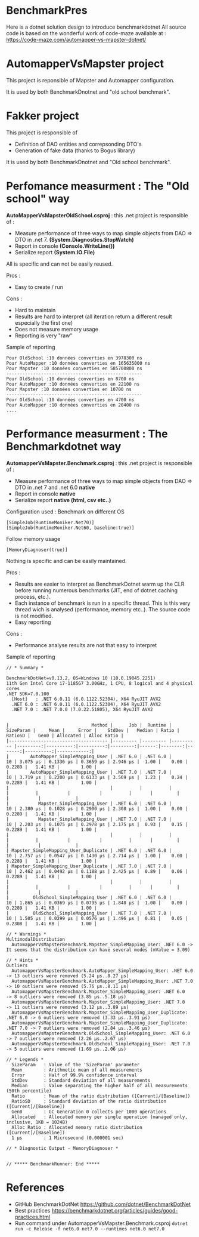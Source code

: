 # BenchmarkPres

Here is a dotnet solution design to introduce benchmarkdotnet
All source code is based on the wonderful work of code-maze available at : 
https://code-maze.com/automapper-vs-mapster-dotnet/



# AutomapperVsMapster project
This project is reponsible of Mapster and Automapper configuration. 

It is used by both BenchmarkDnotnet and "old school benchmark".

# Fakker project
This project is responsible of 
- Definition of DAO entities and correpsonding DTO's
- Generation of fake data (thanks to Bogus library)

It is used by both BenchmarkDnotnet and "Old school benchmark".

# Perfomance measurment : The "Old school" way

**AutoMapperVsMapsterOldSchool.csproj** : this .net project is responsible of :
- Measure performance of three ways to map simple objects from DAO => DTO in .net 7. **(System.Diagnostics.StopWatch)**
- Report in console **(Console.WriteLine())**
- Serialize report **(System.IO.File)**

All is specific and can not be easily reused.

Pros : 
- Easy to create / run

Cons : 
- Hard to maintain
- Results are hard to interpret (all iteration return a different result especially the first one)
- Does not measure memory usage
- Reporting is very "raw"

Sample of reporting 
```
Pour OldSchool :10 données converties en 3978300 ns
Pour AutoMapper :10 données converties en 165635000 ns
Pour Mapster :10 données converties en 585700800 ns
---------------------------------------------------
Pour OldSchool :10 données converties en 8700 ns
Pour AutoMapper :10 données converties en 22100 ns
Pour Mapster :10 données converties en 10700 ns
---------------------------------------------------
Pour OldSchool :10 données converties en 4700 ns
Pour AutoMapper :10 données converties en 20400 ns
....
```




# Performance measurment : The Benchmarkdotnet way

**AutomapperVsMapster.Benchmark.csproj** : this .net project is responsible of :
- Measure performance of three ways to map simple objects from DAO => DTO in .net 7 and .net 6.0 **native**
- Report in console **native**
- Serialize report **native (html, csv etc..)**

Configuration used :
Benchmark on different OS 
```
[SimpleJob(RuntimeMoniker.Net70)]
[SimpleJob(RuntimeMoniker.Net60, baseline:true)]
```

Follow memory usage
```
[MemoryDiagnoser(true)]
```

Nothing is specific and can be easily maintained.

Pros : 
- Results are easier to interpret as BenchmarkDotnet warm up the CLR before running numerous benchmarks (JIT, end of dotnet caching process, etc.).
- Each instance of benchmark is run in a specific thread. This is this very thread wich is analysed (performance, memory etc..). The source code is not modified.
- Easy reporting

Cons : 
- Performance analyse results are not that easy to interpret

Sample of reporting
```
// * Summary *

BenchmarkDotNet=v0.13.2, OS=Windows 10 (10.0.19045.2251)
11th Gen Intel Core i7-1185G7 3.00GHz, 1 CPU, 8 logical and 4 physical cores
.NET SDK=7.0.100
  [Host]   : .NET 6.0.11 (6.0.1122.52304), X64 RyuJIT AVX2
  .NET 6.0 : .NET 6.0.11 (6.0.1122.52304), X64 RyuJIT AVX2
  .NET 7.0 : .NET 7.0.0 (7.0.22.51805), X64 RyuJIT AVX2


|                               Method |      Job |  Runtime | SizeParam |     Mean |     Error |    StdDev |   Median | Ratio | RatioSD |   Gen0 | Allocated | Alloc Ratio |
|------------------------------------- |--------- |--------- |---------- |---------:|----------:|----------:|---------:|------:|--------:|-------:|----------:|------------:|
|        AutoMapper_SimpleMapping_User | .NET 6.0 | .NET 6.0 |        10 | 3.075 μs | 0.1336 μs | 0.3659 μs | 2.946 μs |  1.00 |    0.00 | 0.2289 |   1.41 KB |        1.00 |
|        AutoMapper_SimpleMapping_User | .NET 7.0 | .NET 7.0 |        10 | 3.719 μs | 0.2200 μs | 0.6133 μs | 3.569 μs |  1.23 |    0.24 | 0.2289 |   1.41 KB |        1.00 |
|                                      |          |          |           |          |           |           |          |       |         |        |           |             |
|           Mapster_SimpleMapping_User | .NET 6.0 | .NET 6.0 |        10 | 2.380 μs | 0.1028 μs | 0.2900 μs | 2.308 μs |  1.00 |    0.00 | 0.2289 |   1.41 KB |        1.00 |
|           Mapster_SimpleMapping_User | .NET 7.0 | .NET 7.0 |        10 | 2.203 μs | 0.1075 μs | 0.2978 μs | 2.175 μs |  0.93 |    0.15 | 0.2289 |   1.41 KB |        1.00 |
|                                      |          |          |           |          |           |           |          |       |         |        |           |             |
| Mapster_SimpleMapping_User_Duplicate | .NET 6.0 | .NET 6.0 |        10 | 2.757 μs | 0.0547 μs | 0.1430 μs | 2.714 μs |  1.00 |    0.00 | 0.2289 |   1.41 KB |        1.00 |
| Mapster_SimpleMapping_User_Duplicate | .NET 7.0 | .NET 7.0 |        10 | 2.462 μs | 0.0492 μs | 0.1188 μs | 2.425 μs |  0.89 |    0.06 | 0.2289 |   1.41 KB |        1.00 |
|                                      |          |          |           |          |           |           |          |       |         |        |           |             |
|         OldSchool_SimpleMapping_User | .NET 6.0 | .NET 6.0 |        10 | 1.865 μs | 0.0369 μs | 0.0795 μs | 1.848 μs |  1.00 |    0.00 | 0.2289 |   1.41 KB |        1.00 |
|         OldSchool_SimpleMapping_User | .NET 7.0 | .NET 7.0 |        10 | 1.505 μs | 0.0299 μs | 0.0576 μs | 1.496 μs |  0.81 |    0.05 | 0.2308 |   1.41 KB |        1.00 |

// * Warnings *
MultimodalDistribution
  AutomapperVsMapsterBenchmark.Mapster_SimpleMapping_User: .NET 6.0 -> It seems that the distribution can have several modes (mValue = 3.09)

// * Hints *
Outliers
  AutomapperVsMapsterBenchmark.AutoMapper_SimpleMapping_User: .NET 6.0        -> 13 outliers were removed (5.24 μs..8.27 μs)
  AutomapperVsMapsterBenchmark.AutoMapper_SimpleMapping_User: .NET 7.0        -> 10 outliers were removed (5.76 μs..8.11 μs)
  AutomapperVsMapsterBenchmark.Mapster_SimpleMapping_User: .NET 6.0           -> 8 outliers were removed (3.85 μs..5.18 μs)
  AutomapperVsMapsterBenchmark.Mapster_SimpleMapping_User: .NET 7.0           -> 11 outliers were removed (3.12 μs..3.89 μs)
  AutomapperVsMapsterBenchmark.Mapster_SimpleMapping_User_Duplicate: .NET 6.0 -> 6 outliers were removed (3.33 μs..3.91 μs)
  AutomapperVsMapsterBenchmark.Mapster_SimpleMapping_User_Duplicate: .NET 7.0 -> 7 outliers were removed (2.84 μs..3.46 μs)
  AutomapperVsMapsterBenchmark.OldSchool_SimpleMapping_User: .NET 6.0         -> 7 outliers were removed (2.26 μs..2.67 μs)
  AutomapperVsMapsterBenchmark.OldSchool_SimpleMapping_User: .NET 7.0         -> 5 outliers were removed (1.69 μs..2.06 μs)

// * Legends *
  SizeParam   : Value of the 'SizeParam' parameter
  Mean        : Arithmetic mean of all measurements
  Error       : Half of 99.9% confidence interval
  StdDev      : Standard deviation of all measurements
  Median      : Value separating the higher half of all measurements (50th percentile)
  Ratio       : Mean of the ratio distribution ([Current]/[Baseline])
  RatioSD     : Standard deviation of the ratio distribution ([Current]/[Baseline])
  Gen0        : GC Generation 0 collects per 1000 operations
  Allocated   : Allocated memory per single operation (managed only, inclusive, 1KB = 1024B)
  Alloc Ratio : Allocated memory ratio distribution ([Current]/[Baseline])
  1 μs        : 1 Microsecond (0.000001 sec)

// * Diagnostic Output - MemoryDiagnoser *


// ***** BenchmarkRunner: End *****
```

# References


+ GitHub BenchmarkDotNet https://github.com/dotnet/BenchmarkDotNet
+ Best practices https://benchmarkdotnet.org/articles/guides/good-practices.html
+ Run command under AutomapperVsMapster.Benchmark.csproj ```dotnet run -c Release -f net6.0 net7.0 --runtimes net6.0 net7.0```

